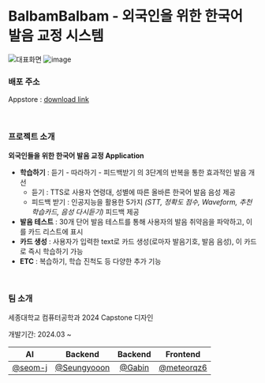 # BalbamBalbam - 외국인을 위한 한국어 발음 교정 시스템

![대표화면](https://github.com/Capstone-4Potato/.github/assets/108220648/61e54f7d-b165-4700-a1af-2b0d9d137cf0)
![image](https://github.com/Capstone-4Potato/.github/assets/108220648/75fc0a84-6d59-44f3-b94d-c7622f24a434)

### 배포 주소
Appstore : [download link](https://apps.apple.com/kr/app/발밤발밤-balbambalbam/id6505030399)

&nbsp;

### 프로젝트 소개
**외국인들을 위한 한국어 발음 교정 Application**
- **학습하기** : 듣기 - 따라하기 - 피드백받기 의 3단계의 반복을 통한 효과적인 발음 개선
   - 듣기 : TTS로 사용자 연령대, 성별에 따른 올바른 한국어 발음 음성 제공
   - 피드백 받기 : 인공지능을 활용한 5가지 _(STT, 정확도 점수, Waveform, 추천 학습카드, 음성 다시듣기)_ 피드백 제공
- **발음 테스트** : 30개 단어 발음 테스트를 통해 사용자의 발음 취약음을 파악하고, 이를 카드 리스트에 표시
- **카드 생성** : 사용자가 입력한 text로 카드 생성(로마자 발음기호, 발음 음성), 이 카드로 즉시 학습하기 가능
- **ETC** : 복습하기, 학습 진척도 등 다양한 추가 기능

&nbsp;

### 팀 소개

세종대학교 컴퓨터공학과 2024 Capstone 디자인  

개발기간: 2024.03 ~

|<center> AI </center>|<center>Backend</center>|<center>Backend</center>|<center>Frontend</center>|
|:--------:|:--------:|:--------:|:--------:|
|<center> [@seom-j](https://github.com/seom-j) </center>|<center>[@Seungyooon](https://github.com/yoownny)</center> |<center>[@Gabin](https://github.com/gabean13)</center> |<center>[@meteorqz6](https://github.com/meteorqz6)</center> |
